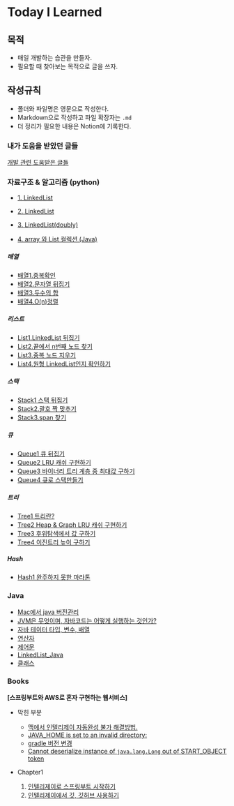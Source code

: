 # Today I Learned 


## 목적
- 매일 개발하는 습관을 만들자. 
- 필요할 때 찾아보는 목적으로 글을 쓰자. 



## 작성규칙
- 폴더와 파일명은 영문으로 작성한다. 
- Markdown으로 작성하고 파일 확장자는 `.md`
- 더 정리가 필요한 내용은 Notion에 기록한다. 



### 내가 도움을 받았던 글들
[개발 관련 도움받은 글들](Tips.md)
### 자료구조 & 알고리즘 (python)

-  [1. LinkedList](/Algorithm/LinkedList_01.md)
-  [2. LinkedList](https://github.com/numuduwer/TIL/tree/main/Algorithm/LinkedList_02.md)
-  [3. LinkedList(doubly)](https://github.com/numuduwer/TIL/tree/main/Algorithm/LinkedList_03.md)

-  [4. array 와 List 컬렉션 (Java)](https://github.com/numuduwer/TIL/tree/main/Algorithm/Array.md)
##### 배열 
-  [배열1.중복확인](/Algorithm/arr1.md)
-  [배열2.문자열 뒤집기](/Algorithm/arr2.md)
-  [배열3.두수의 합](/Algorithm/arr3.md)
-  [배열4.O(n)정렬](/Algorithm/arr4.md)
##### 리스트 
-  [List1.LinkedList 뒤집기](/Algorithm/list1.md)
-  [List2.끝에서 n번째 노드 찾기](/Algorithm/list2.md)
-  [List3.중복 노드 지우기](/Algorithm/list3.md)
-  [List4.원형 LinkedList인지 확인하기](/Algorithm/list4.md)
##### 스택
-  [Stack1 스택 뒤집기](/Algorithm/stack1.md)
-  [Stack2.괄호 짝 맞추기](/Algorithm/stack2.md)
-  [Stack3.span 찾기](/Algorithm/stack3.md)

##### 큐
-  [Queue1 큐 뒤집기](/Algorithm/queue1.md) 
-  [Queue2 LRU 캐쉬 구현하기](/Algorithm/queue2.md)
-  [Queue3 바이너리 트리 계층 중 최대값 구하기](/Algorithm/queue3.md)
-  [Queue4 큐로 스택만들기](/Algorithm/queue4.md)

##### 트리
-  [Tree1 트리란?](/Algorithm/tree1.md) 
-  [Tree2 Heap & Graph LRU 캐쉬 구현하기](/Algorithm/tree2.md)
-  [Tree3 후위탐색에서 값 구하기](/Algorithm/tree01.md)
-  [Tree4 이진트리 높이 구하기](/Algorithm/tree02.md)

##### Hash 
-  [Hash1 완주하지 못한 마라톤 ](/Algorithm/1.md) 

### Java 


- [Mac에서 java 버전관리](version.md)
- [JVM은 무엇이며, 자바코드는 어떻게 실행하는 것인가?](https://github.com/numuduwer/TIL/tree/main/Java/LiveStudy[day1].md)
- [자바 테이터 타입, 변수, 배열](https://github.com/numuduwer/TIL/tree/main/Java/LiveStudy[day2].md)
- [연산자](https://github.com/numuduwer/TIL/tree/main/Java/LiveStudy[day3].md)
- [제어문](https://github.com/numuduwer/TIL/tree/main/Java/LiveStudy[day4].md) 
- [LinkedList_Java](https://github.com/numuduwer/TIL/tree/main/Java/LiveStudy[day4][LinkedList].md) 
- [클래스](https://github.com/numuduwer/TIL/tree/main/Java/LiveStudy[day5].md) 


### Books 

<Strong>[스프링부트와 AWS로 혼자 구현하는 웹서비스]</strong>
- 막힌 부분
  - [맥에서 인텔리제이 자동완성 불가 해결방법.](https://github.com/numuduwer/TIL/tree/main/Books/springboot_aws_webservice/solution/01.md)
  - [JAVA_HOME is set to an invalid directory:](https://github.com/numuduwer/TIL/tree/main/Books/springboot_aws_webservice/solution/02.md)
  - [gradle 버전 변경](https://github.com/numuduwer/TIL/tree/main/Books/springboot_aws_webservice/solution/03.md)
  - [Cannot deserialize instance of `java.lang.Long` out of START_OBJECT token](https://github.com/numuduwer/TIL/tree/main/Books/springboot_aws_webservice/solution/04.md)


- Chapter1
  1. [인텔리제이로 스프링부트 시작하기](https://github.com/numuduwer/TIL/tree/main/Books/springboot_aws_webservice/springboot_01.md)
  2. [인텔리제이에서 깃, 깃허브 사용하기](https://github.com/numuduwer/TIL/tree/main/Books/springboot_aws_webservice/springboot_02.md)
